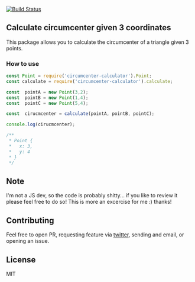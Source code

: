 [![Build Status](https://travis-ci.org/utnaf/circumcenter-calculator.svg?branch=master)](https://travis-ci.org/utnaf/circumcenter-calculator)

## Calculate circumcenter given 3 coordinates

This package allows you to calculate the circumcenter of a triangle given 3 points.

### How to use

```javascript
const Point = require('circumcenter-calculator').Point;
const calculate = require('circumcenter-calculator').calculate;

const  pointA = new Point(3,2);
const  pointB = new Point(1,4);
const  pointC = new Point(5,4);

const  cirucmcenter = calculate(pointA, pointB, pointC);

console.log(cirucmcenter);

/**
 * Point {
 *   x: 3,
 *   y: 4
 * }
 */
```

## Note
I'm not a JS dev, so the code is probably shitty... if you like to review it please feel free to do so! This is more an excercise for me :) thanks!

## Contributing
Feel free to open PR, requesting feature via [twitter](https://twitter.com/utnaf), sending and email, or opening an issue.

## License
MIT
